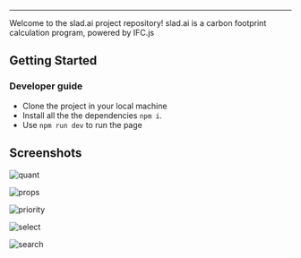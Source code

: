 

<hr>

Welcome to the slad.ai project repository! slad.ai is a carbon footprint calculation program, powered by IFC.js

## Getting Started

### Developer guide
- Clone the project in your local machine
- Install all the the dependencies `npm i`.
- Use `npm run dev` to run the page

## Screenshots


![quant](https://github.com/Curiosit/master-bim-software-developer/assets/17218693/effa8bbe-27e4-4e65-a43c-e727a16c43e2)

![props](https://github.com/Curiosit/master-bim-software-developer/assets/17218693/94a3e5af-06bc-46ab-a8b7-50546b5fdff9)

![priority](https://github.com/Curiosit/master-bim-software-developer/assets/17218693/b570d370-f0f3-4f56-9380-7b308e538579)

![select](https://github.com/Curiosit/master-bim-software-developer/assets/17218693/a9a0b833-23fa-4373-80ce-8d16f9c3e6db)

![search](https://github.com/Curiosit/master-bim-software-developer/assets/17218693/b602f8e3-a9e2-49ec-8780-f8e4e00a7289)

